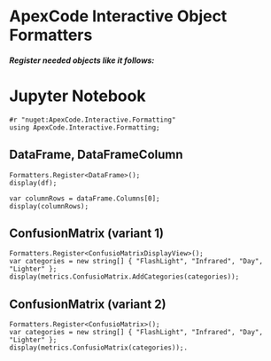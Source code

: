 ﻿# ApexCode Interactive Object Formatters

##### Register needed objects like it follows:


# Jupyter Notebook
```
#r "nuget:ApexCode.Interactive.Formatting"
using ApexCode.Interactive.Formatting;
```
## DataFrame, DataFrameColumn
```
Formatters.Register<DataFrame>();
display(df);

var columnRows = dataFrame.Columns[0];
display(columnRows);
```
## ConfusionMatrix (variant 1)
```
Formatters.Register<ConfusioMatrixDisplayView>();
var categories = new string[] { "FlashLight", "Infrared", "Day", "Lighter" };
display(metrics.ConfusioMatrix.AddCategories(categories));
```
## ConfusionMatrix (variant 2)
```
Formatters.Register<ConfusioMatrix>();
var categories = new string[] { "FlashLight", "Infrared", "Day", "Lighter" };
display(metrics.ConfusioMatrix(categories));.
```
